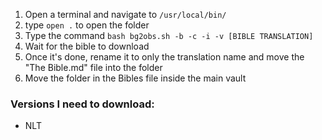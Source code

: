 1. Open a terminal and navigate to ```/usr/local/bin/```
2. type ```open .``` to open the folder
3. Type the command ```bash bg2obs.sh -b -c -i -v [BIBLE TRANSLATION]```
4. Wait for the bible to download
5. Once it's done, rename it to only the translation name and move the "The Bible.md" file into the folder
6. Move the folder in the Bibles file inside the main vault


### Versions I need to download:
- NLT
